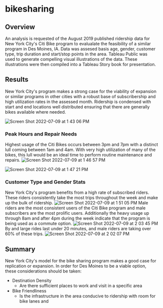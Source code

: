 # bikesharing
## Overview
An analysis is requested of the August 2019 published ridership data for New York City's Citi Bike program to evalualate the feasibility of a similar program in Des Moines, IA.  Data was assesed basis age, gender, customer type, trip duration and start/stop points in the area.  Tableau Public was used to generate compelling visual illustrations of the data.  These illustrations were then compiled into a Tableau Story book for presentation.

## Results
New York City's program makes a strong case for the viability of expansion or similar programs in other cities with a robust base of subscribership and high utilization rates in the assessed month.  Ridership is condensed with start and end locations well distributed ensuring that there are generally bikes available where needed.

![Screen Shot 2022-07-09 at 1 43 06 PM](https://user-images.githubusercontent.com/98665941/178123879-945dca1a-14a4-4618-b86e-3258a908f7fe.png)

### Peak Hours and Repair Needs
Highest usage of the Citi Bikes occurs between 3pm and 7pm with a distinct lull coming between 1am and 4am.  With very high utilization of many of the bikes, this lull would be an ideal time to perform routine maintenance and repairs.
![Screen Shot 2022-07-09 at 1 46 57 PM](https://user-images.githubusercontent.com/98665941/178124107-230ac4ed-250f-43fd-93f4-bf235259e93c.png)

![Screen Shot 2022-07-09 at 1 47 21 PM](https://user-images.githubusercontent.com/98665941/178124113-c61e78e3-1f62-40f5-a67b-2d723168d527.png)

### Customer Type and Gender Stats
New York City's program benefits from a high rate of subscribed riders.  These riders consistently take the most trips throughout the week and make up the bulk of ridership.
![Screen Shot 2022-07-09 at 1 51 05 PM](https://user-images.githubusercontent.com/98665941/178124387-9e1357ec-ef5b-4634-93c3-27942a3dcaed.png)
Male riders are the most consistent users of the Citi Bike program and male subscribers are the most prolific users.  Additionally the heavy usage up through 8am and after 4pm during the week indicate that the program is being used as a commute option.
![Screen Shot 2022-07-09 at 2 03 45 PM](https://user-images.githubusercontent.com/98665941/178124447-d713ad74-c73f-4967-bbb5-8085c2e039f8.png)
By and large rides last under 20 minutes, and male riders are taking over 60% of these trips.
![Screen Shot 2022-07-09 at 2 02 07 PM](https://user-images.githubusercontent.com/98665941/178124625-55c3c21a-4cff-4c21-8ce5-1c4c466df6ab.png)

## Summary
New York City's model for the bike sharing program makes a good case for replication or expansion.  In order for Des Moines to be a viable option, these considerations should be taken:
  * Destination Density
    * Are there sufficient places to work and visit in a specific area
  * Bike Friendliness
    * Is the infrastructure in the area conducive to ridership with room for bike lanes and     
